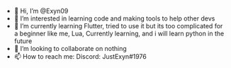 - 👋 Hi, I’m @Exyn09
- 👀 I’m interested in learning code and making tools to help other devs
- 🌱 I’m currently learning Flutter, tried to use it but its too complicated for a beginner like me, Lua, Currently learning, and i will learn python in the future 
- 💞️ I’m looking to collaborate on nothing
- 📫 How to reach me: Discord: JustExyn#1976

<!---
Exyn09/Exyn09 is a ✨ special ✨ repository because its `README.md` (this file) appears on your GitHub profile.
You can click the Preview link to take a look at your changes.
--->
